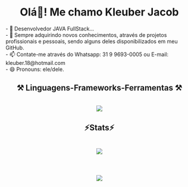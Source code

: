 
<h1 align="center">
Olá👋! Me chamo Kleuber Jacob
</h1>

<div  align="left" >
  - 🔭 Desenvolvedor JAVA FullStack...
  <br>
- 🌱 Sempre adquirindo novos conhecimentos, através de projetos profissionais e pessoais, sendo alguns deles disponibilizados em meu GitHub.
  <br>
- 📫 Contate-me através do Whatsapp: 31 9 9693-0005 ou E-mail: kleuber.18@hotmail.com
  <br>
- 😄 Pronouns: ele/dele.
</div>

<h2 align="center" >⚒️ Linguagens-Frameworks-Ferramentas ⚒️</h2>
<br>
<div align="center" >
  <img src="https://skillicons.dev/icons?i=java,javascript,typescript,python,angular,react,bootstrap,html,css,kafka,eclipse,vscode,git,github,bitbucket,mysql,postgresql,mongodb,cassandra,docker,aws" />
</div>

<h2 align="center" >⚡Stats⚡</h2>
<br>
<div align="center" >
  <picture>
  <source
    srcset="https://github-readme-stats.vercel.app/api?username=kleuberjacob&show_icons=true&theme=dark"
    media="(prefers-color-scheme: dark)"
  />
  <source
    srcset="https://github-readme-stats.vercel.app/api?username=artur-debv&show_icons=true"
    media="(prefers-color-scheme: light), (prefers-color-scheme: no-preference)"
  />
  <img src="https://github-readme-stats.vercel.app/api?username=artur-debv&show_icons=true" />
</picture>
</div>
<br>
<h1 align="center">
<img src="https://readme-typing-svg.herokuapp.com/?font=Righteous&size=35&center=true&vCenter=true&width=500&height=70&duration=4000&lines=Agradeço+pela+atenção!;" />
</h1>




 
